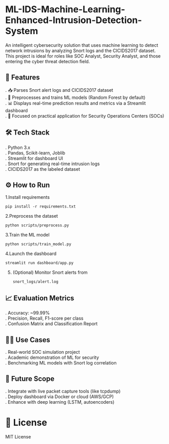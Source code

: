 # ML-IDS-Machine-Learning-Enhanced-Intrusion-Detection-System
An intelligent cybersecurity solution that uses machine learning to detect network intrusions by analyzing Snort logs and the CICIDS2017 dataset. This project is ideal for roles like SOC Analyst, Security Analyst, and those entering the cyber threat detection field.

## 📌 Features
. 📥 Parses Snort alert logs and CICIDS2017 dataset\
. 🤖 Preprocesses and trains ML models (Random Forest by default)\
. 📊 Displays real-time prediction results and metrics via a Streamlit dashboard\
. 🔐 Focused on practical application for Security Operations Centers (SOCs)

## 🛠️ Tech Stack
. Python 3.x\
. Pandas, Scikit-learn, Joblib\
. Streamlit for dashboard UI\
. Snort for generating real-time intrusion logs\
. CICIDS2017 as the labeled dataset

## ⚙️ How to Run

1.Install requirements
 ```
pip install -r requirements.txt
 ```

 2.Preprocess the dataset
 ```
 python scripts/preprocess.py
```

 3.Train the ML model
 ```
 python scripts/train_model.py
 ```

 4.Launch the dashboard
 ```
 streamlit run dashboard/app.py
```

5. (Optional) Monitor Snort alerts from
    ```
    snort_logs/alert.log
   ```


 ## 📈 Evaluation Metrics
. Accuracy: ~99.99%\
. Precision, Recall, F1-score per class\
. Confusion Matrix and Classification Report

## 👨‍🏫 Use Cases
. Real-world SOC simulation project\
. Academic demonstration of ML for security\
. Benchmarking ML models with Snort log correlation

## 📌 Future Scope

. Integrate with live packet capture tools (like tcpdump)\
. Deploy dashboard via Docker or cloud (AWS/GCP)\
. Enhance with deep learning (LSTM, autoencoders)

# 📄 License
 MIT License


